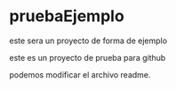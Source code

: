 # pruebaEjemplo
este sera un proyecto de forma de ejemplo

este es un proyecto de prueba para github

podemos modificar el archivo readme.
